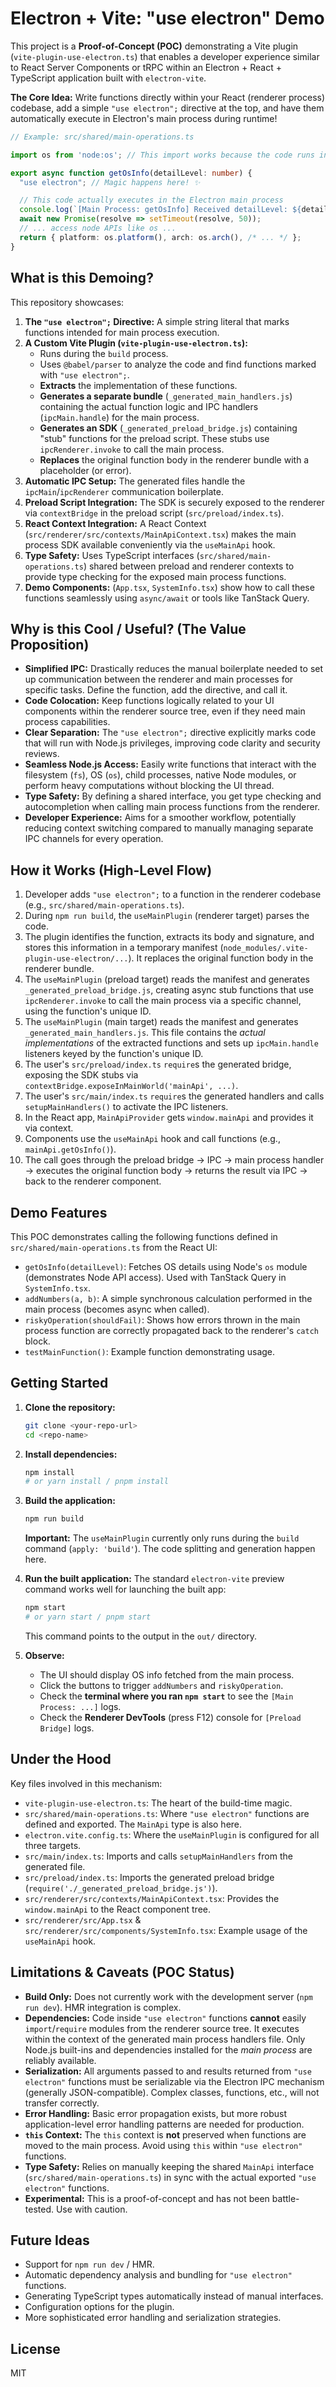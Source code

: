 # Electron + Vite: "use electron" Demo

This project is a **Proof-of-Concept (POC)** demonstrating a Vite plugin (`vite-plugin-use-electron.ts`) that enables a developer experience similar to React Server Components or tRPC within an Electron + React + TypeScript application built with `electron-vite`.

**The Core Idea:** Write functions directly within your React (renderer process) codebase, add a simple `"use electron";` directive at the top, and have them automatically execute in Electron's main process during runtime!

```typescript
// Example: src/shared/main-operations.ts

import os from 'node:os'; // This import works because the code runs in main!

export async function getOsInfo(detailLevel: number) {
  "use electron"; // Magic happens here! ✨

  // This code actually executes in the Electron main process
  console.log(`[Main Process: getOsInfo] Received detailLevel: ${detailLevel}`);
  await new Promise(resolve => setTimeout(resolve, 50));
  // ... access node APIs like os ...
  return { platform: os.platform(), arch: os.arch(), /* ... */ };
}
```

## What is this Demoing?

This repository showcases:

1.  **The `"use electron";` Directive:** A simple string literal that marks functions intended for main process execution.
2.  **A Custom Vite Plugin (`vite-plugin-use-electron.ts`):**
    *   Runs during the `build` process.
    *   Uses `@babel/parser` to analyze the code and find functions marked with `"use electron";`.
    *   **Extracts** the implementation of these functions.
    *   **Generates a separate bundle** (`_generated_main_handlers.js`) containing the actual function logic and IPC handlers (`ipcMain.handle`) for the main process.
    *   **Generates an SDK** (`_generated_preload_bridge.js`) containing "stub" functions for the preload script. These stubs use `ipcRenderer.invoke` to call the main process.
    *   **Replaces** the original function body in the renderer bundle with a placeholder (or error).
3.  **Automatic IPC Setup:** The generated files handle the `ipcMain`/`ipcRenderer` communication boilerplate.
4.  **Preload Script Integration:** The SDK is securely exposed to the renderer via `contextBridge` in the preload script (`src/preload/index.ts`).
5.  **React Context Integration:** A React Context (`src/renderer/src/contexts/MainApiContext.tsx`) makes the main process SDK available conveniently via the `useMainApi` hook.
6.  **Type Safety:** Uses TypeScript interfaces (`src/shared/main-operations.ts`) shared between preload and renderer contexts to provide type checking for the exposed main process functions.
7.  **Demo Components:** (`App.tsx`, `SystemInfo.tsx`) show how to call these functions seamlessly using `async/await` or tools like TanStack Query.

## Why is this Cool / Useful? (The Value Proposition)

*   **Simplified IPC:** Drastically reduces the manual boilerplate needed to set up communication between the renderer and main processes for specific tasks. Define the function, add the directive, and call it.
*   **Code Colocation:** Keep functions logically related to your UI components within the renderer source tree, even if they need main process capabilities.
*   **Clear Separation:** The `"use electron";` directive explicitly marks code that will run with Node.js privileges, improving code clarity and security reviews.
*   **Seamless Node.js Access:** Easily write functions that interact with the filesystem (`fs`), OS (`os`), child processes, native Node modules, or perform heavy computations without blocking the UI thread.
*   **Type Safety:** By defining a shared interface, you get type checking and autocompletion when calling main process functions from the renderer.
*   **Developer Experience:** Aims for a smoother workflow, potentially reducing context switching compared to manually managing separate IPC channels for every operation.

## How it Works (High-Level Flow)

1.  Developer adds `"use electron";` to a function in the renderer codebase (e.g., `src/shared/main-operations.ts`).
2.  During `npm run build`, the `useMainPlugin` (renderer target) parses the code.
3.  The plugin identifies the function, extracts its body and signature, and stores this information in a temporary manifest (`node_modules/.vite-plugin-use-electron/...`). It replaces the original function body in the renderer bundle.
4.  The `useMainPlugin` (preload target) reads the manifest and generates `_generated_preload_bridge.js`, creating async stub functions that use `ipcRenderer.invoke` to call the main process via a specific channel, using the function's unique ID.
5.  The `useMainPlugin` (main target) reads the manifest and generates `_generated_main_handlers.js`. This file contains the *actual implementations* of the extracted functions and sets up `ipcMain.handle` listeners keyed by the function's unique ID.
6.  The user's `src/preload/index.ts` `require`s the generated bridge, exposing the SDK stubs via `contextBridge.exposeInMainWorld('mainApi', ...)`.
7.  The user's `src/main/index.ts` `require`s the generated handlers and calls `setupMainHandlers()` to activate the IPC listeners.
8.  In the React app, `MainApiProvider` gets `window.mainApi` and provides it via context.
9.  Components use the `useMainApi` hook and call functions (e.g., `mainApi.getOsInfo()`).
10. The call goes through the preload bridge -> IPC -> main process handler -> executes the original function body -> returns the result via IPC -> back to the renderer component.

## Demo Features

This POC demonstrates calling the following functions defined in `src/shared/main-operations.ts` from the React UI:

*   `getOsInfo(detailLevel)`: Fetches OS details using Node's `os` module (demonstrates Node API access). Used with TanStack Query in `SystemInfo.tsx`.
*   `addNumbers(a, b)`: A simple synchronous calculation performed in the main process (becomes async when called).
*   `riskyOperation(shouldFail)`: Shows how errors thrown in the main process function are correctly propagated back to the renderer's `catch` block.
*   `testMainFunction()`: Example function demonstrating usage.

## Getting Started

1.  **Clone the repository:**
    ```bash
    git clone <your-repo-url>
    cd <repo-name>
    ```
2.  **Install dependencies:**
    ```bash
    npm install
    # or yarn install / pnpm install
    ```
3.  **Build the application:**
    ```bash
    npm run build
    ```
    **Important:** The `useMainPlugin` currently only runs during the `build` command (`apply: 'build'`). The code splitting and generation happen here.

4.  **Run the built application:**
    The standard `electron-vite` preview command works well for launching the built app:
    ```bash
    npm start
    # or yarn start / pnpm start
    ```
    This command points to the output in the `out/` directory.

5.  **Observe:**
    *   The UI should display OS info fetched from the main process.
    *   Click the buttons to trigger `addNumbers` and `riskyOperation`.
    *   Check the **terminal where you ran `npm start`** to see the `[Main Process: ...]` logs.
    *   Check the **Renderer DevTools** (press F12) console for `[Preload Bridge]` logs.

## Under the Hood

Key files involved in this mechanism:

*   `vite-plugin-use-electron.ts`: The heart of the build-time magic.
*   `src/shared/main-operations.ts`: Where `"use electron"` functions are defined and exported. The `MainApi` type is also here.
*   `electron.vite.config.ts`: Where the `useMainPlugin` is configured for all three targets.
*   `src/main/index.ts`: Imports and calls `setupMainHandlers` from the generated file.
*   `src/preload/index.ts`: Imports the generated preload bridge (`require('./_generated_preload_bridge.js')`).
*   `src/renderer/src/contexts/MainApiContext.tsx`: Provides the `window.mainApi` to the React component tree.
*   `src/renderer/src/App.tsx` & `src/renderer/src/components/SystemInfo.tsx`: Example usage of the `useMainApi` hook.

## Limitations & Caveats (POC Status)

*   **Build Only:** Does not currently work with the development server (`npm run dev`). HMR integration is complex.
*   **Dependencies:** Code inside `"use electron"` functions **cannot** easily `import`/`require` modules from the renderer source tree. It executes within the context of the generated main process handlers file. Only Node.js built-ins and dependencies installed for the *main process* are reliably available.
*   **Serialization:** All arguments passed to and results returned from `"use electron"` functions must be serializable via the Electron IPC mechanism (generally JSON-compatible). Complex classes, functions, etc., will not transfer correctly.
*   **Error Handling:** Basic error propagation exists, but more robust application-level error handling patterns are needed for production.
*   **`this` Context:** The `this` context is **not** preserved when functions are moved to the main process. Avoid using `this` within `"use electron"` functions.
*   **Type Safety:** Relies on manually keeping the shared `MainApi` interface (`src/shared/main-operations.ts`) in sync with the actual exported `"use electron"` functions.
*   **Experimental:** This is a proof-of-concept and has not been battle-tested. Use with caution.

## Future Ideas

*   Support for `npm run dev` / HMR.
*   Automatic dependency analysis and bundling for `"use electron"` functions.
*   Generating TypeScript types automatically instead of manual interfaces.
*   Configuration options for the plugin.
*   More sophisticated error handling and serialization strategies.

## License

MIT
```